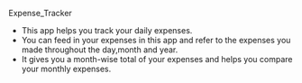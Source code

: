 Expense_Tracker

* This app helps you track your daily expenses.
* You can feed in your expenses in this app and refer to the expenses you made throughout the day,month and year.
* It gives you a month-wise total of your expenses and helps you compare your monthly expenses.